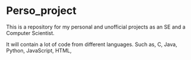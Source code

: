 # Perso_project 
This is a repository for my personal and unofficial projects 
as an SE and a Computer Scientist. 

It will contain a lot of code from different languages.
Such as, C, Java, Python, JavaScript, HTML, 
